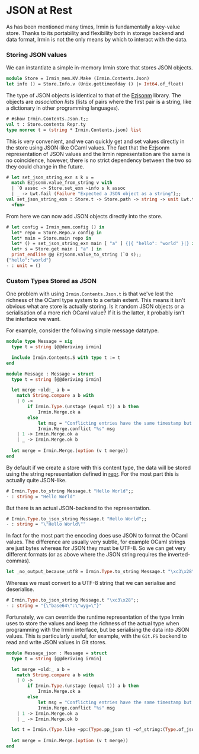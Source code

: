 # JSON at Rest

As has been mentioned many times, Irmin is fundamentally a key-value store. Thanks to its portability and flexibility both in storage backend and data format, Irmin is not the only means by which to interact with the data.

### Storing JSON values

We can instantiate a simple in-memory Irmin store that stores JSON objects.

```ocaml
module Store = Irmin_mem.KV.Make (Irmin.Contents.Json)
let info () = Store.Info.v (Unix.gettimeofday () |> Int64.of_float)
```

The type of JSON objects is identical to that of the [Ezjsonm](https://github.com/mirage/ezjsonm) library. The objects are *association lists* (lists of pairs where the first pair is a string, like a dictionary in other programming languages).

```ocaml
# #show Irmin.Contents.Json.t;;
val t : Store.contents Repr.ty
type nonrec t = (string * Irmin.Contents.json) list
```

This is very convenient, and we can quickly get and set values directly in the store using JSON-like OCaml values. The fact that the Ezjsonm representation of JSON values and the Irmin representation are the same is no coincidence, however, there is no strict dependency between the two so they could change in the future.

```ocaml
# let set_json_string_exn s k v =
  match Ezjsonm.value_from_string v with
  | `O assoc -> Store.set_exn ~info s k assoc
  | _ -> Lwt.fail (Failure "Expected a JSON object as a string");;
val set_json_string_exn : Store.t -> Store.path -> string -> unit Lwt.t =
  <fun>
```

From here we can now add JSON objects directly into the store.

```ocaml
# let config = Irmin_mem.config () in
  let* repo = Store.Repo.v config in
  let* main = Store.main repo in
  let* () = set_json_string_exn main [ "a" ] {|{ "hello": "world" }|} in
  let+ s = Store.get main [ "a" ] in
  print_endline @@ Ezjsonm.value_to_string (`O s);;
{"hello":"world"}
- : unit = ()
```

### Custom Types Stored as JSON

One problem with using `Irmin.Contents.Json.t` is that we've lost the richness of the OCaml type system to a certain extent. This means it isn't obvious what are store is actually storing. Is it random JSON objects or a serialisation of a more rich OCaml value? If it is the latter, it probably isn't the interface we want.

For example, consider the following simple message datatype.

```ocaml
module type Message = sig
  type t = string [@@deriving irmin]

  include Irmin.Contents.S with type t := t
end

module Message : Message = struct
  type t = string [@@deriving irmin]

  let merge ~old:_ a b =
    match String.compare a b with
    | 0 ->
        if Irmin.Type.(unstage (equal t)) a b then
            Irmin.Merge.ok a
        else
            let msg = "Conflicting entries have the same timestamp but different values" in
            Irmin.Merge.conflict "%s" msg
    | 1 -> Irmin.Merge.ok a
    | _ -> Irmin.Merge.ok b
    
  let merge = Irmin.Merge.(option (v t merge))
end
```

By default if we create a store with this content type, the data will be stored using the string representation defined in [repr](https://github.com/mirage/repr). For the most part this is actually quite JSON-like.

```ocaml
# Irmin.Type.to_string Message.t "Hello World";;
- : string = "Hello World"
```

But there is an actual JSON-backend to the representation.

```ocaml
# Irmin.Type.to_json_string Message.t "Hello World";;
- : string = "\"Hello World\""
```

In fact for the most part the encoding does use JSON to format the OCaml values. The difference are usually very subtle, for example OCaml strings are just bytes whereas for JSON they must be UTF-8. So we can get very different formats (or as above where the JSON string requires the inverted-commas).

```ocaml
let _no_output_because_utf8 = Irmin.Type.to_string Message.t "\xc3\x28"
```

Whereas we must convert to a UTF-8 string that we can serialise and deserialise.

```ocaml
# Irmin.Type.to_json_string Message.t "\xc3\x28";;
- : string = "{\"base64\":\"wyg=\"}"
```

Fortunately, we can override the runtime representation of the type Irmin uses to store the values and keep the richness of the actual type when programming with the Irmin interface, but be serialising the data into JSON values. This is particularly useful, for example, with the `Git.FS` backend to read and write JSON values in Git stores.

```ocaml
module Message_json : Message = struct
  type t = string [@@deriving irmin]

  let merge ~old:_ a b =
    match String.compare a b with
    | 0 ->
        if Irmin.Type.(unstage (equal t)) a b then
            Irmin.Merge.ok a
        else
            let msg = "Conflicting entries have the same timestamp but different values" in
            Irmin.Merge.conflict "%s" msg
    | 1 -> Irmin.Merge.ok a
    | _ -> Irmin.Merge.ok b

  let t = Irmin.(Type.like ~pp:(Type.pp_json t) ~of_string:(Type.of_json_string t) t)
    
  let merge = Irmin.Merge.(option (v t merge))
end
```


